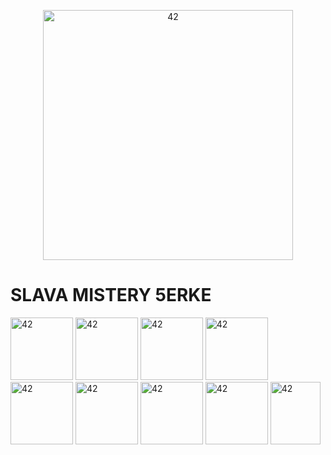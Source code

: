<p align="center"><img alt="42" src="https://sun9-44.userapi.com/impg/REupVmUEypGs9X7deoUyZAxwiM1aPHBbX1qGjQ/pDfpRGkCszs.jpg?size=652x567&quality=95&sign=2838a11d4fb36ebfc2d3b3b3e93ea9f3&c_uniq_tag=Bzp4c2-tOUYSFU9r3hv7NiffNzAycifta5B8WWf9RAI&type=album" width="400px" height="400px"/></p>

# SLAVA MISTERY 5ERKE

<div display="flex">
<img alt="42" src="https://img.freepik.com/premium-photo/number-42_2227-1094.jpg" width="100px" height="100px"/>
<img alt="42" src="https://img.freepik.com/premium-photo/number-42_2227-1094.jpg" width="100px" height="100px"/>
<img alt="42" src="https://img.freepik.com/premium-photo/number-42_2227-1094.jpg" width="100px" height="100px"/>
<img alt="42" src="https://img.freepik.com/premium-photo/number-42_2227-1094.jpg" width="100px" height="100px"/>
<img alt="42" src="https://img.freepik.com/premium-photo/number-42_2227-1094.jpg" width="100px" height="100px"/>
<img alt="42" src="https://img.freepik.com/premium-photo/number-42_2227-1094.jpg" width="100px" height="100px"/>
<img alt="42" src="https://img.freepik.com/premium-photo/number-42_2227-1094.jpg" width="100px" height="100px"/>
<img alt="42" src="https://img.freepik.com/premium-photo/number-42_2227-1094.jpg" width="100px" height="100px"/>
<img alt="42" src="https://img.freepik.com/premium-photo/number-42_2227-1094.jpg" width="80px" height="100px"/>
</div>
